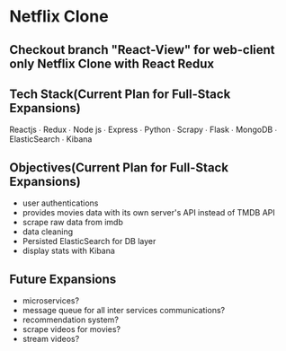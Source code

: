 # Netflix Clone

## Checkout branch "React-View" for web-client only Netflix Clone with React Redux

## Tech Stack(Current Plan for Full-Stack Expansions)

Reactjs ∙ Redux ∙ Node js ∙ Express ∙ Python ∙ Scrapy ∙ Flask ∙ MongoDB ∙ ElasticSearch ∙ Kibana

## Objectives(Current Plan for Full-Stack Expansions)

- user authentications
- provides movies data with its own server's API instead of TMDB API
- scrape raw data from imdb
- data cleaning
- Persisted ElasticSearch for DB layer
- display stats with Kibana

## Future Expansions

- microservices?
- message queue for all inter services communications?
- recommendation system?
- scrape videos for movies?
- stream videos?
